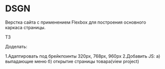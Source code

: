 # DSGN
Верстка сайта c применением Flexbox для построения основного каркаса страницы.


ТЗ

Доделать:

1.Адаптировать под  брейкпоинты 320px, 768px, 960px
2.Добавить JS:
   a) выпадающие меню
   б) открытие страницы товара(view project)
